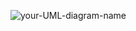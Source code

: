 ![your-UML-diagram-name](http://www.plantuml.com/plantuml/proxy?cache=no&src=https://raw.githubusercontent.com/dionatamsouza/dionatamsouza.github.io/master/docs/plantuml/test.iuml)
